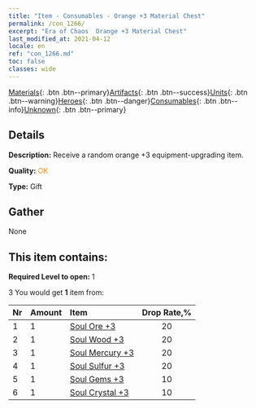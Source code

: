 ```yaml
---
title: "Item - Consumables - Orange +3 Material Chest"
permalink: /con_1266/
excerpt: "Era of Chaos  Orange +3 Material Chest"
last_modified_at: 2021-04-12
locale: en
ref: "con_1266.md"
toc: false
classes: wide
---
```

 [Materials](/){: .btn .btn--primary}[Artifacts](/Artifacts/){: .btn .btn--success}[Units](/Units/){: .btn .btn--warning}[Heroes](/Heroes/){: .btn .btn--danger}[Consumables](/Consumables/){: .btn .btn--info}[Unknown](/Unknown/){: .btn .btn--primary}

## Details
 **Description:** Receive a random orange +3 equipment-upgrading item.

 **Quality:** <span style="color: #FF8C00">OK</span>

 **Type:** Gift

## Gather

  None

## This item contains:

 **Required Level to open:** 1

 3 You would get **1** item  from:

  | Nr | Amount |     Item    | Drop Rate,% |
  |:---|:-------|:------------|:---------:|
  | 1 | 1 | [Soul Ore +3](/Items/mat_82/) | 20 | 
  | 2 | 1 | [Soul Wood +3](/Items/mat_83/) | 20 | 
  | 3 | 1 | [Soul Mercury +3](/Items/mat_84/) | 20 | 
  | 4 | 1 | [Soul Sulfur +3](/Items/mat_85/) | 20 | 
  | 5 | 1 | [Soul Gems +3](/Items/mat_86/) | 10 | 
  | 6 | 1 | [Soul Crystal +3](/Items/mat_87/) | 10 | 
